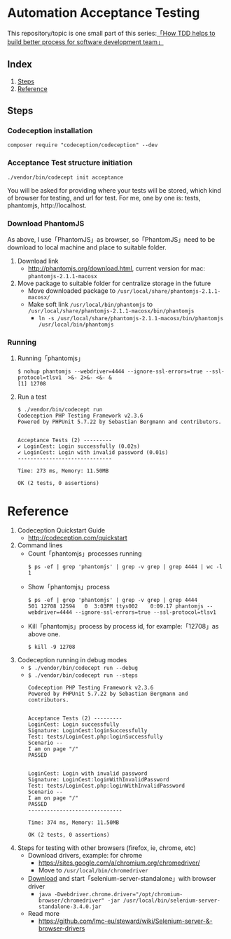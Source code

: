 # Automation Acceptance Testing

This repository/topic is one small part of this series:[「How TDD helps to build better process for software development team」](https://medium.com/@caophamtruongson/how-tdd-helps-building-better-process-for-software-development-team-318b612dbb1b)

## Index

1. [Steps](#steps)
1. [Reference](#reference)


## Steps 

### Codeception installation

`composer require "codeception/codeception" --dev`

### Acceptance Test structure initiation 

`./vendor/bin/codecept init acceptance`

You will be asked for providing where your tests will be stored, which kind of browser for testing, and url for test. For me, one by one is: tests, phantomjs, http://localhost.

### Download PhantomJS

As above, I use「PhantomJS」as browser, so「PhantomJS」need to be download to local machine and place to suitable folder.

1. Download link
    * http://phantomjs.org/download.html, current version for mac: `phantomjs-2.1.1-macosx`
1. Move package to suitable folder for centralize storage in the future
    * Move downloaded package to `/usr/local/share/phantomjs-2.1.1-macosx/`
    * Make soft link `/usr/local/bin/phantomjs` to `/usr/local/share/phantomjs-2.1.1-macosx/bin/phantomjs`
        * `ln -s /usr/local/share/phantomjs-2.1.1-macosx/bin/phantomjs /usr/local/bin/phantomjs`

### Running
    
1. Running「phantomjs」
    ```
    $ nohup phantomjs --webdriver=4444 --ignore-ssl-errors=true --ssl-protocol=tlsv1  >&- 2>&- <&- &
    [1] 12708
    ```
1. Run a test
    ```
    $ ./vendor/bin/codecept run
    Codeception PHP Testing Framework v2.3.6
    Powered by PHPUnit 5.7.22 by Sebastian Bergmann and contributors.


    Acceptance Tests (2) ---------
    ✔ LoginCest: Login successfully (0.02s)
    ✔ LoginCest: Login with invalid password (0.01s)
    ------------------------------

    Time: 273 ms, Memory: 11.50MB

    OK (2 tests, 0 assertions)
    ```

# Reference

1. Codeception Quickstart Guide
    * http://codeception.com/quickstart
1. Command lines
    * Count「phantomjs」processes running
        ```
        $ ps -ef | grep 'phantomjs' | grep -v grep | grep 4444 | wc -l
        1
        ```
    * Show「phantomjs」process
        ```
        $ ps -ef | grep 'phantomjs' | grep -v grep | grep 4444
        501 12708 12594   0  3:03PM ttys002    0:09.17 phantomjs --webdriver=4444 --ignore-ssl-errors=true --ssl-protocol=tlsv1
        ```
    * Kill「phantomjs」process by process id, for example:「12708」as above one.
        ```
        $ kill -9 12708
        ```
1. Codeception running in debug modes
    * `$ ./vendor/bin/codecept run --debug`
    * `$ ./vendor/bin/codecept run --steps`
        ```
        Codeception PHP Testing Framework v2.3.6
        Powered by PHPUnit 5.7.22 by Sebastian Bergmann and contributors.


        Acceptance Tests (2) ---------
        LoginCest: Login successfully
        Signature: LoginCest:loginSuccessfully
        Test: tests/LoginCest.php:loginSuccessfully
        Scenario --
        I am on page "/"
        PASSED


        LoginCest: Login with invalid password
        Signature: LoginCest:loginWithInvalidPassword
        Test: tests/LoginCest.php:loginWithInvalidPassword
        Scenario --
        I am on page "/"
        PASSED
        ------------------------------

        Time: 374 ms, Memory: 11.50MB

        OK (2 tests, 0 assertions)
        ```
1. Steps for testing with other browsers (firefox, ie, chrome, etc)
    * Download drivers, example: for chrome
        * https://sites.google.com/a/chromium.org/chromedriver/
        * Move to `/usr/local/bin/chromedriver`
    * [Download](http://www.seleniumhq.org/download/) and start「selenium-server-standalone」with browser driver
        * `java -Dwebdriver.chrome.driver="/opt/chromium-browser/chromedriver" -jar /usr/local/bin/selenium-server-standalone-3.4.0.jar`
    * Read more
        * https://github.com/lmc-eu/steward/wiki/Selenium-server-&-browser-drivers
